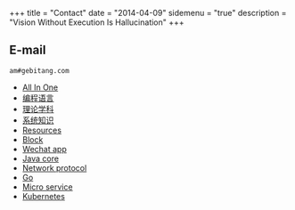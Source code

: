 +++
title = "Contact"
date = "2014-04-09"
sidemenu = "true"
description = "Vision Without Execution Is Hallucination"
+++

## E-mail
    am#gebitang.com


- [All In One](https://time.geekbang.org/column/48)
 - [编程语言](https://time.geekbang.org/column/article/8701)
 - [理论学科](https://time.geekbang.org/column/article/8887)
 - [系统知识](https://time.geekbang.org/column/article/8888)
 - [Resources](https://time.geekbang.org/column/article/12561)
- [Block](https://time.geekbang.org/column/76)
- [Wechat app](https://time.geekbang.org/course/intro/77)
- [Java core](https://time.geekbang.org/column/82)
- [Network protocol](https://time.geekbang.org/column/85)
- [Go](https://time.geekbang.org/column/112)
- [Micro service](https://time.geekbang.org/column/115)
- [Kubernetes](https://time.geekbang.org/column/116)


